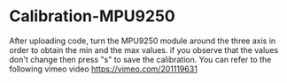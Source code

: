 # Calibration-MPU9250

After uploading code, turn the MPU9250 module around the three axis in order to obtain the min and the max values. 
if you observe that the values don't change then press "s" to save the calibration. You can refer to the following vimeo video https://vimeo.com/201119631
